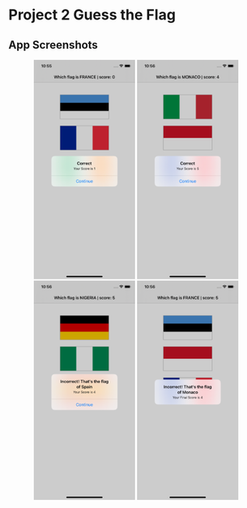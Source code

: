 # Project 2 Guess the Flag

## App Screenshots
<p align = "center">
<img src = "/Project2/screenshots/1.png" width= "200">
<img src = "/Project2/screenshots/2.png" width= "200">
<img src = "/Project2/screenshots/3.png" width= "200">
<img src = "/Project2/screenshots/4.png" width= "200">

